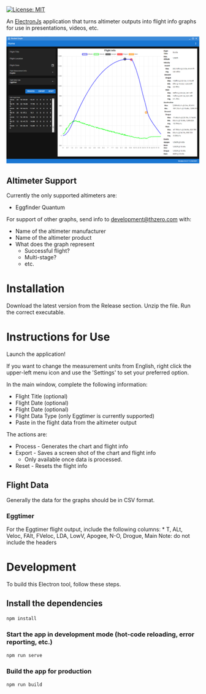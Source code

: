 [![License: MIT](https://img.shields.io/badge/License-MIT-yellow.svg)](https://opensource.org/licenses/MIT)

An [ElectronJs](https://www.electronjs.org) application that turns altimeter outputs into flight info graphs for use in presentations, videos, etc.

![Main Screen Capture](/images/screencap.png)

## Altimeter Support

Currently the only supported altimeters are:

* Eggfinder Quantum

For support of other graphs, send info to [development@thzero.com](mailto:development@thzero.com?subject=[Rocket%20Graph]%20Graph%2Example) with:

* Name of the altimeter manufacturer
* Name of the altimeter product
* What does the graph represent
    * Successful flight?
    * Multi-stage?
    * etc.

# Installation

Download the latest version from the Release section.
Unzip the file.
Run the correct executable.

# Instructions for Use

Launch the application!

If you want to change the measurement units from English, right click the upper-left menu icon and use the 'Settings' to set your preferred option.

In the main window, complete the following information:

* Flight Title (optional)
* Flight Date (optional)
* Flight Date (optional)
* Flight Data Type (only Eggtimer is currently supported)
* Paste in the flight data from the altimeter output

The actions are:

* Process - Generates the chart and flight info
* Export - Saves a screen shot of the chart and flight info
    * Only available once data is processed.
* Reset - Resets the flight info

## Flight Data

Generally the data for the graphs should be in CSV format.

### Eggtimer

For the Eggtimer flight output, include the following columns:
    * T, ALt, Veloc, FAlt, FVeloc, LDA, LowV, Apogee, N-O, Drogue, Main
Note: do not include the headers

# Development

To build this Electron tool, follow these steps.

## Install the dependencies
```bash
npm install
```

### Start the app in development mode (hot-code reloading, error reporting, etc.)
```bash
npm run serve
```

### Build the app for production
```bash
npm run build
```
